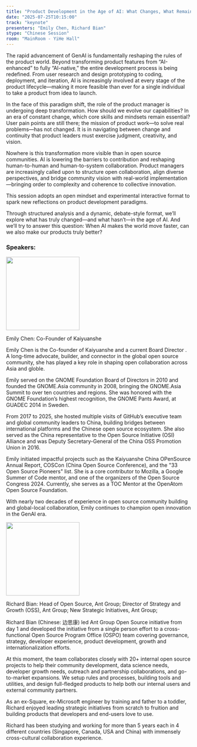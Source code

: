 ```yaml
---
title: "Product Development in the Age of AI: What Changes, What Remains"
date: "2025-07-25T10:15:00"
track: "keynote"
presenters: "Emily Chen, Richard Bian"
stype: "Chinese Session"
room: "MainRoom - YiHe Hall"
---
```


The rapid advancement of GenAI is fundamentally reshaping the rules of the product world. Beyond transforming product features from “AI-enhanced” to fully “AI-native,” the entire development process is being redefined. From user research and design prototyping to coding, deployment, and iteration, AI is increasingly involved at every stage of the product lifecycle—making it more feasible than ever for a single individual to take a product from idea to launch.

In the face of this paradigm shift, the role of the product manager is undergoing deep transformation. How should we evolve our capabilities? In an era of constant change, which core skills and mindsets remain essential? User pain points are still there; the mission of product work—to solve real problems—has not changed. It is in navigating between change and continuity that product leaders must exercise judgment, creativity, and vision.

Nowhere is this transformation more visible than in open source communities. AI is lowering the barriers to contribution and reshaping human-to-human and human-to-system collaboration. Product managers are increasingly called upon to structure open collaboration, align diverse perspectives, and bridge community vision with real-world implementation—bringing order to complexity and coherence to collective innovation.

This session adopts an open mindset and experimental interactive format to spark new reflections on product development paradigms.

Through structured analysis and a dynamic, debate-style format, we’ll explore what has truly changed—and what hasn’t—in the age of AI. And we’ll try to answer this question:
When AI makes the world move faster, can we also make our products truly better?

### Speakers:


<img src="https://sessionize.com/image/03d2-400o400o1-PgTasoNFtf9qMXqvRiNybj.jpg" width="200" /><br/>

Emily Chen: Co-Founder of Kaiyuanshe

Emily Chen is the Co-founder of Kaiyuanshe and a current Board Director . A long-time advocate, builder, and connector in the global open source community, she has played a key role in shaping open collaboration across Asia and globle.

Emily served on the GNOME Foundation Board of Directors in 2010 and founded the GNOME.Asia community in 2008, bringing the GNOME.Asia Summit to over ten countries and regions. She was honored with the GNOME Foundation’s highest recognition, the GNOME Pants Award, at GUADEC 2014 in Sweden.

From 2017 to 2025, she hosted multiple visits of GitHub’s executive team and global community leaders to China, building bridges between international platforms and the Chinese open source ecosystem. She also served as the China representative to the Open Source Initiative (OSI) Alliance and was Deputy Secretary-General of the China OSS Promotion Union in 2016.

Emily initiated impactful projects such as the Kaiyuanshe China OPenSource Annual Report, COSCon (China Open Source Conference), and the "33 Open Source Pioneers" list. She is a core contributor to Mozilla, a Google Summer of Code mentor, and one of the organizers of the Open Source Congress 2024. Currently, she serves as a TOC Mentor at the OpenAtom Open Source Foundation.

With nearly two decades of experience in open source community building and global-local collaboration, Emily continues to champion open innovation in the GenAI era.



<img src="https://sessionize.com/image/df9c-400o400o1-JxJKGtYBLsiVkKLveRtFTA.png" width="200" /><br/>

Richard Bian: Head of Open Source, Ant Group; Director of Strategy and Growth (OSS), Ant Group; New Strategic Initiatives, Ant Group; 

Richard Bian (Chinese: 边思康) led Ant Group Open Source initiative from day 1 and developed the initiative from a single person effort to a cross-functional Open Source Program Office (OSPO) team covering governance, strategy, developer experience, product development, growth and internationalization efforts. 

At this moment, the team collaborates closely with 20+ internal open source projects to help their community development, data science needs, developer growth needs, outreach and partnership collaborations, and go-to-market expansions. We setup rules and processes, building tools and utilities, and design full-fledged products to help both our internal users and external community partners.

As an ex-Square, ex-Microsoft engineer by training and father to a toddler, Richard enjoyed leading strategic initiatives from scratch to fruition and building products that developers and end-users love to use. 

Richard has been studying and working for more than 5 years each in 4 different countries (Singapore, Canada, USA and China) with immensely cross-cultural collaboration experience.